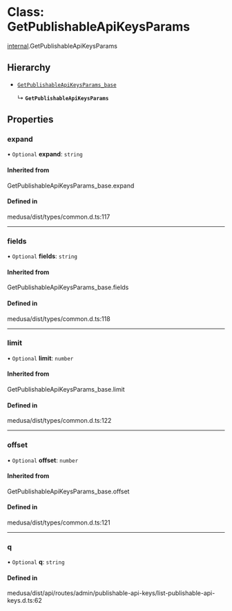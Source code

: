 # Class: GetPublishableApiKeysParams

[internal](../modules/internal-21.md).GetPublishableApiKeysParams

## Hierarchy

- [`GetPublishableApiKeysParams_base`](../modules/internal-21.md#getpublishableapikeysparams_base)

  ↳ **`GetPublishableApiKeysParams`**

## Properties

### expand

• `Optional` **expand**: `string`

#### Inherited from

GetPublishableApiKeysParams\_base.expand

#### Defined in

medusa/dist/types/common.d.ts:117

___

### fields

• `Optional` **fields**: `string`

#### Inherited from

GetPublishableApiKeysParams\_base.fields

#### Defined in

medusa/dist/types/common.d.ts:118

___

### limit

• `Optional` **limit**: `number`

#### Inherited from

GetPublishableApiKeysParams\_base.limit

#### Defined in

medusa/dist/types/common.d.ts:122

___

### offset

• `Optional` **offset**: `number`

#### Inherited from

GetPublishableApiKeysParams\_base.offset

#### Defined in

medusa/dist/types/common.d.ts:121

___

### q

• `Optional` **q**: `string`

#### Defined in

medusa/dist/api/routes/admin/publishable-api-keys/list-publishable-api-keys.d.ts:62
